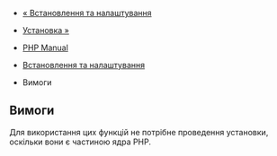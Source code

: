 - [« Встановлення та налаштування](hash.setup.md)
- [Установка »](hash.installation.md)

- [PHP Manual](index.md)
- [Встановлення та налаштування](hash.setup.md)
- Вимоги

## Вимоги

Для використання цих функцій не потрібне проведення установки,
оскільки вони є частиною ядра PHP.
